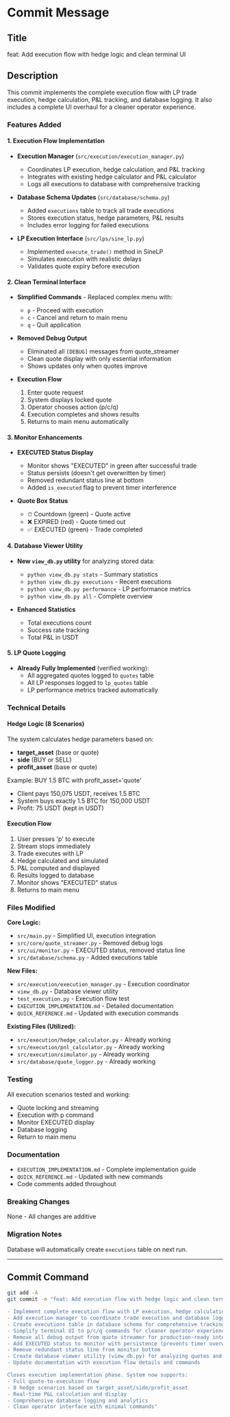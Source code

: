 # Commit Message

## Title
feat: Add execution flow with hedge logic and clean terminal UI

## Description

This commit implements the complete execution flow with LP trade execution, hedge calculation, P&L tracking, and database logging. It also includes a complete UI overhaul for a cleaner operator experience.

### Features Added

#### 1. Execution Flow Implementation
- **Execution Manager** (`src/execution/execution_manager.py`)
  - Coordinates LP execution, hedge calculation, and P&L tracking
  - Integrates with existing hedge calculator and P&L calculator
  - Logs all executions to database with comprehensive tracking

- **Database Schema Updates** (`src/database/schema.py`)
  - Added `executions` table to track all trade executions
  - Stores execution status, hedge parameters, P&L results
  - Includes error logging for failed executions

- **LP Execution Interface** (`src/lps/sine_lp.py`)
  - Implemented `execute_trade()` method in SineLP
  - Simulates execution with realistic delays
  - Validates quote expiry before execution

#### 2. Clean Terminal Interface
- **Simplified Commands** - Replaced complex menu with:
  - `p` - Proceed with execution
  - `c` - Cancel and return to main menu
  - `q` - Quit application

- **Removed Debug Output**
  - Eliminated all `[DEBUG]` messages from quote_streamer
  - Clean quote display with only essential information
  - Shows updates only when quotes improve

- **Execution Flow**
  1. Enter quote request
  2. System displays locked quote
  3. Operator chooses action (p/c/q)
  4. Execution completes and shows results
  5. Returns to main menu automatically

#### 3. Monitor Enhancements
- **EXECUTED Status Display**
  - Monitor shows "EXECUTED" in green after successful trade
  - Status persists (doesn't get overwritten by timer)
  - Removed redundant status line at bottom
  - Added `is_executed` flag to prevent timer interference

- **Quote Box Status**
  - ⏱ Countdown (green) - Quote active
  - ❌ EXPIRED (red) - Quote timed out
  - ✅ EXECUTED (green) - Trade completed

#### 4. Database Viewer Utility
- **New `view_db.py` utility** for analyzing stored data:
  - `python view_db.py stats` - Summary statistics
  - `python view_db.py executions` - Recent executions
  - `python view_db.py performance` - LP performance metrics
  - `python view_db.py all` - Complete overview

- **Enhanced Statistics**
  - Total executions count
  - Success rate tracking
  - Total P&L in USDT

#### 5. LP Quote Logging
- **Already Fully Implemented** (verified working):
  - All aggregated quotes logged to `quotes` table
  - All LP responses logged to `lp_quotes` table
  - LP performance metrics tracked automatically

### Technical Details

#### Hedge Logic (8 Scenarios)
The system calculates hedge parameters based on:
- **target_asset** (base or quote)
- **side** (BUY or SELL)
- **profit_asset** (base or quote)

Example: BUY 1.5 BTC with profit_asset='quote'
- Client pays 150,075 USDT, receives 1.5 BTC
- System buys exactly 1.5 BTC for 150,000 USDT
- Profit: 75 USDT (kept in USDT)

#### Execution Flow
1. User presses 'p' to execute
2. Stream stops immediately
3. Trade executes with LP
4. Hedge calculated and simulated
5. P&L computed and displayed
6. Results logged to database
7. Monitor shows "EXECUTED" status
8. Returns to main menu

### Files Modified

**Core Logic:**
- `src/main.py` - Simplified UI, execution integration
- `src/core/quote_streamer.py` - Removed debug logs
- `src/ui/monitor.py` - EXECUTED status, removed status line
- `src/database/schema.py` - Added executions table

**New Files:**
- `src/execution/execution_manager.py` - Execution coordinator
- `view_db.py` - Database viewer utility
- `test_execution.py` - Execution flow test
- `EXECUTION_IMPLEMENTATION.md` - Detailed documentation
- `QUICK_REFERENCE.md` - Updated with execution commands

**Existing Files (Utilized):**
- `src/execution/hedge_calculator.py` - Already working
- `src/execution/pnl_calculator.py` - Already working
- `src/execution/simulator.py` - Already working
- `src/database/quote_logger.py` - Already working

### Testing
All execution scenarios tested and working:
- Quote locking and streaming
- Execution with p command
- Monitor EXECUTED display
- Database logging
- Return to main menu

### Documentation
- `EXECUTION_IMPLEMENTATION.md` - Complete implementation guide
- `QUICK_REFERENCE.md` - Updated with new commands
- Code comments added throughout

### Breaking Changes
None - All changes are additive

### Migration Notes
Database will automatically create `executions` table on next run.

---

## Commit Command

```bash
git add -A
git commit -m "feat: Add execution flow with hedge logic and clean terminal UI

- Implement complete execution flow with LP execution, hedge calculation, and P&L tracking
- Add execution manager to coordinate trade execution and database logging
- Create executions table in database schema for comprehensive tracking
- Simplify terminal UI to p/c/q commands for cleaner operator experience
- Remove all debug output from quote streamer for production-ready interface
- Add EXECUTED status to monitor with persistence (prevents timer overwrite)
- Remove redundant status line from monitor bottom
- Create database viewer utility (view_db.py) for analyzing quotes and executions
- Update documentation with execution flow details and commands

Closes execution implementation phase. System now supports:
- Full quote-to-execution flow
- 8 hedge scenarios based on target_asset/side/profit_asset
- Real-time P&L calculation and display
- Comprehensive database logging and analytics
- Clean operator interface with minimal commands"
```
